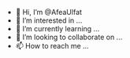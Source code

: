 - 👋 Hi, I’m @AfeaUlfat
- 👀 I’m interested in ...
- 🌱 I’m currently learning ...
- 💞️ I’m looking to collaborate on ...
- 📫 How to reach me ...

<!---
AfeaUlfat/AfeaUlfat is a ✨ special ✨ repository because its `README.md` (this file) appears on your GitHub profile.
You can click the Preview link to take a look at your changes.
--->
